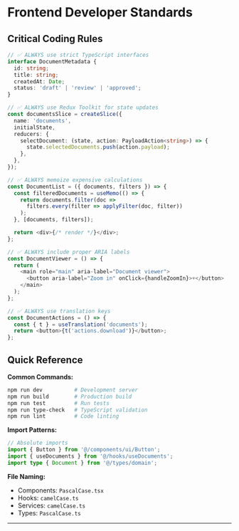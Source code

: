 # Frontend Developer Standards

## Critical Coding Rules

```typescript
// ✅ ALWAYS use strict TypeScript interfaces
interface DocumentMetadata {
  id: string;
  title: string;
  createdAt: Date;
  status: 'draft' | 'review' | 'approved';
}

// ✅ ALWAYS use Redux Toolkit for state updates
const documentsSlice = createSlice({
  name: 'documents',
  initialState,
  reducers: {
    selectDocument: (state, action: PayloadAction<string>) => {
      state.selectedDocuments.push(action.payload);
    },
  },
});

// ✅ ALWAYS memoize expensive calculations
const DocumentList = ({ documents, filters }) => {
  const filteredDocuments = useMemo(() => {
    return documents.filter(doc =>
      filters.every(filter => applyFilter(doc, filter))
    );
  }, [documents, filters]);

  return <div>{/* render */}</div>;
};

// ✅ ALWAYS include proper ARIA labels
const DocumentViewer = () => {
  return (
    <main role="main" aria-label="Document viewer">
      <button aria-label="Zoom in" onClick={handleZoomIn}>+</button>
    </main>
  );
};

// ✅ ALWAYS use translation keys
const DocumentActions = () => {
  const { t } = useTranslation('documents');
  return <button>{t('actions.download')}</button>;
};
```

## Quick Reference

**Common Commands:**
```bash
npm run dev          # Development server
npm run build        # Production build
npm run test         # Run tests
npm run type-check   # TypeScript validation
npm run lint         # Code linting
```

**Import Patterns:**
```typescript
// Absolute imports
import { Button } from '@/components/ui/Button';
import { useDocuments } from '@/hooks/useDocuments';
import type { Document } from '@/types/domain';
```

**File Naming:**
- Components: `PascalCase.tsx`
- Hooks: `camelCase.ts`
- Services: `camelCase.ts`
- Types: `PascalCase.ts`

---
